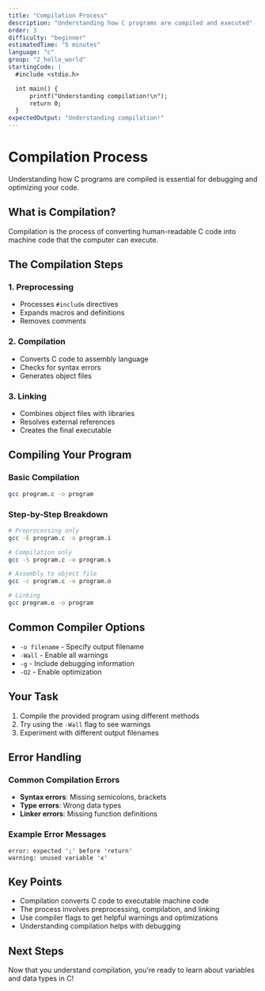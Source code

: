 ```yaml
---
title: "Compilation Process"
description: "Understanding how C programs are compiled and executed"
order: 3
difficulty: "beginner"
estimatedTime: "5 minutes"
language: "c"
group: "2_hello_world"
startingCode: |
  #include <stdio.h>

  int main() {
      printf("Understanding compilation!\n");
      return 0;
  }
expectedOutput: "Understanding compilation!"
---
```


# Compilation Process

Understanding how C programs are compiled is essential for debugging and optimizing your code.

## What is Compilation?

Compilation is the process of converting human-readable C code into machine code that the computer can execute.

## The Compilation Steps

### 1. Preprocessing

- Processes `#include` directives
- Expands macros and definitions
- Removes comments

### 2. Compilation

- Converts C code to assembly language
- Checks for syntax errors
- Generates object files

### 3. Linking

- Combines object files with libraries
- Resolves external references
- Creates the final executable

## Compiling Your Program

### Basic Compilation

```bash
gcc program.c -o program
```

### Step-by-Step Breakdown

```bash
# Preprocessing only
gcc -E program.c -o program.i

# Compilation only
gcc -S program.c -o program.s

# Assembly to object file
gcc -c program.c -o program.o

# Linking
gcc program.o -o program
```

## Common Compiler Options

- `-o filename` - Specify output filename
- `-Wall` - Enable all warnings
- `-g` - Include debugging information
- `-O2` - Enable optimization

## Your Task

1. Compile the provided program using different methods
2. Try using the `-Wall` flag to see warnings
3. Experiment with different output filenames

## Error Handling

### Common Compilation Errors

- **Syntax errors**: Missing semicolons, brackets
- **Type errors**: Wrong data types
- **Linker errors**: Missing function definitions

### Example Error Messages

```
error: expected ';' before 'return'
warning: unused variable 'x'
```

## Key Points

- Compilation converts C code to executable machine code
- The process involves preprocessing, compilation, and linking
- Use compiler flags to get helpful warnings and optimizations
- Understanding compilation helps with debugging

## Next Steps

Now that you understand compilation, you're ready to learn about variables and data types in C!
